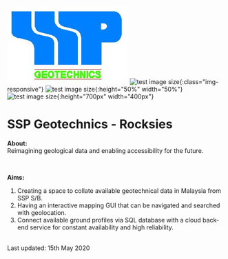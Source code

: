 ![alt text](https://github.com/Rocksies/rocksies.github.io/blob/master/Logo.JPG)
![test image size](/master/Logo.JPG){:class="img-responsive"}
![test image size](/master/Logo.JPG){:height="50%" width="50%"}
![test image size](/master/Logo.JPG){:height="700px" width="400px"}

# SSP Geotechnics - Rocksies 

**About:**
<br>
Reimagining geological data and enabling accessibility for the future. 

<br>

**Aims:** 
<br>
1. Creating a space to collate available geotechnical data in Malaysia from SSP S/B. 
2. Having an interactive mapping GUI that can be navigated and searched with geolocation. 
3. Connect available ground profiles via SQL database with a cloud back-end service for constant availability and high reliability. 

<br> 
Last updated: 15th May 2020 
